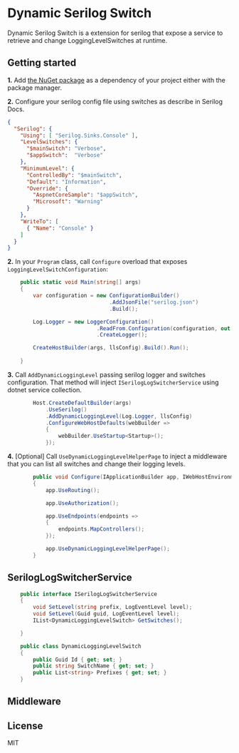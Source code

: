 # Dynamic Serilog Switch
Dynamic Serilog Switch is a extension for serilog that expose a service to retrieve and change LoggingLevelSwitches at runtime.

## Getting started

**1.** Add [the NuGet package](https://www.nuget.org/packages/dynamic-serilog-switch) as a dependency of your project either with the package manager.

**2.** Configure your serilog config file using switches as describe in Serilog Docs.

```json
{
  "Serilog": {
    "Using": [ "Serilog.Sinks.Console" ],
    "LevelSwitches": {
      "$mainSwitch": "Verbose",
      "$appSwitch":  "Verbose"
    },
    "MinimumLevel": {
      "ControlledBy": "$mainSwitch",
      "Default": "Information",
      "Override": {
        "AspnetCoreSample": "$appSwitch",
        "Microsoft": "Warning"
      }
    },
    "WriteTo": [
      { "Name": "Console" }
    ]
  }
}
```

**2.** In your `Program` class, call `Configure` overload that exposes `LoggingLevelSwitchConfiguration`:

```csharp
    public static void Main(string[] args)
    {
        var configuration = new ConfigurationBuilder()
                                .AddJsonFile("serilog.json")
                                .Build();

        Log.Logger = new LoggerConfiguration()
                            .ReadFrom.Configuration(configuration, out var llsConfig)
                            .CreateLogger();

        CreateHostBuilder(args, llsConfig).Build().Run();
        
    }
```

**3.** Call `AddDynamicLoggingLevel` passing serilog logger and switches configuration. That method will inject `ISerilogLogSwitcherService` using dotnet service collection. 

```csharp
        Host.CreateDefaultBuilder(args)
            .UseSerilog()
            .AddDynamicLoggingLevel(Log.Logger, llsConfig)
            .ConfigureWebHostDefaults(webBuilder =>
            {
                webBuilder.UseStartup<Startup>();
            });
```

**4.** [Optional] Call `UseDynamicLoggingLevelHelperPage` to inject a middleware that you can list all switches and change their logging levels.

```csharp
        public void Configure(IApplicationBuilder app, IWebHostEnvironment env, IHostApplicationLifetime lifetime)
        {
            app.UseRouting();

            app.UseAuthorization();

            app.UseEndpoints(endpoints =>
            {
                endpoints.MapControllers();
            });

            app.UseDynamicLoggingLevelHelperPage();
        }
```
## SerilogLogSwitcherService

```csharp
    public interface ISerilogLogSwitcherService
    {
        void SetLevel(string prefix, LogEventLevel level);
        void SetLevel(Guid guid, LogEventLevel level);
        IList<DynamicLoggingLevelSwitch> GetSwitches();

    }
```

```csharp
    public class DynamicLoggingLevelSwitch
    {
        public Guid Id { get; set; }
        public string SwitchName { get; set; }
        public List<string> Prefixes { get; set; }
    }
```

## Middleware

## License

MIT
